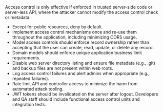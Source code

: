 Access control is only effective if enforced in trusted server-side code or server-less API, where the attacker cannot modify the access control check or metadata.

* Except for public resources, deny by default.
* Implement access control mechanisms once and re-use them throughout the application, including minimizing CORS usage.
* Model access controls should enforce record ownership rather than accepting that the user can create, read, update, or delete any record.
* Domain models should enforce unique application business limit requirements.
* Disable web server directory listing and ensure file metadata (e.g., .git) and backup files are not present within web roots.
* Log access control failures and alert admins when appropriate (e.g., repeated failures).
* Rate limit API and controller access to minimize the harm from automated attack tooling.
* JWT tokens should be invalidated on the server after logout. Developers and QA staff should include functional access control units and integration tests.

